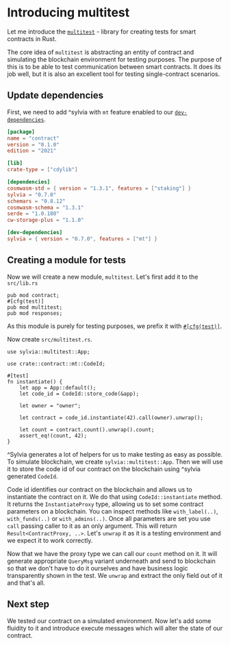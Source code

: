 # Introducing multitest

Let me introduce the [`multitest`](https://crates.io/crates/cw-multi-test) -
library for creating tests for smart contracts in Rust.

The core idea of `multitest` is abstracting an entity of contract and
simulating the blockchain environment for testing purposes. The purpose of this
is to be able to test communication between smart contracts. It does its job
well, but it is also an excellent tool for testing single-contract scenarios.

## Update dependencies

First, we need to add ^sylvia with `mt` feature enabled to our
[`dev-dependencies`](https://doc.rust-lang.org/cargo/reference/specifying-dependencies.html#development-dependencies).

```toml
[package]
name = "contract"
version = "0.1.0"
edition = "2021"

[lib]
crate-type = ["cdylib"]

[dependencies]
cosmwasm-std = { version = "1.3.1", features = ["staking"] }
sylvia = "0.7.0"
schemars = "0.8.12"
cosmwasm-schema = "1.3.1"
serde = "1.0.180"
cw-storage-plus = "1.1.0"

[dev-dependencies]
sylvia = { version = "0.7.0", features = ["mt"] }
```

## Creating a module for tests

Now we will create a new module, `multitest`. Let's first add it to the `src/lib.rs`

```rust,noplayground
pub mod contract;
#[cfg(test)]
pub mod multitest;
pub mod responses;
```

As this module is purely for testing purposes, we prefix it with
[`#[cfg(test)]`](https://doc.rust-lang.org/book/ch11-03-test-organization.html#the-tests-module-and-cfgtest).

Now create `src/multitest.rs`.

```rust,noplayground
use sylvia::multitest::App;

use crate::contract::mt::CodeId;

#[test]
fn instantiate() {
    let app = App::default();
    let code_id = CodeId::store_code(&app);

    let owner = "owner";

    let contract = code_id.instantiate(42).call(owner).unwrap();

    let count = contract.count().unwrap().count;
    assert_eq!(count, 42);
}
```

^Sylvia generates a lot of helpers for us to make testing as easy as possible.
To simulate blockchain, we create `sylvia::multitest::App`. Then we will use it to store the code id
of our contract on the blockchain using ^sylvia generated `CodeId`.

Code id identifies our contract on the blockchain and allows us to instantiate the contract on it.
We do that using `CodeId::instantiate` method. It returns the `InstantiateProxy` type, allowing us
to set some contract parameters on a blockchain. You can inspect methods like `with_label(..)`,
`with_funds(..)` or `with_admins(..)`. Once all parameters are set you use `call` passing caller to
it as an only argument. This will return `Result<ContractProxy, ..>`. Let's `unwrap` it as it is a 
testing environment and we expect it to work correctly.

Now that we have the proxy type we can call our `count` method on it. It will generate appropriate
`QueryMsg` variant underneath and send to blockchain so that we don't have to do it ourselves and
have business logic transparently shown in the test. We `unwrap` and extract the only field out of 
it and that's all.

## Next step

We tested our contract on a simulated environment. Now let's add some fluidity to it and introduce
execute messages which will alter the state of our contract.
